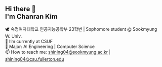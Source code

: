 ## Hi there 👋 <br>I'm Chanran Kim 

🕊️ 숙명여자대학교 인공지능공학부 23학번 | Sophomore student @ Sookmyung W. Univ. <br>
🔭 I’m currently at CSUF <br>
🌱 Major: AI Engineering | Computer Science <br>
📫 How to reach me: shining04@sookmyung.ac.kr | shining04@csu.fullerton.edu <br>


